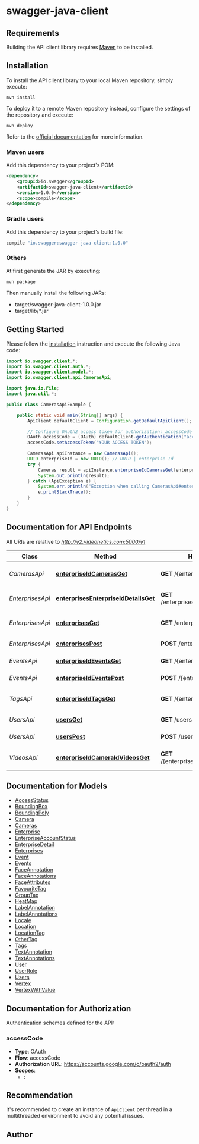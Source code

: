 # swagger-java-client

## Requirements

Building the API client library requires [Maven](https://maven.apache.org/) to be installed.

## Installation

To install the API client library to your local Maven repository, simply execute:

```shell
mvn install
```

To deploy it to a remote Maven repository instead, configure the settings of the repository and execute:

```shell
mvn deploy
```

Refer to the [official documentation](https://maven.apache.org/plugins/maven-deploy-plugin/usage.html) for more information.

### Maven users

Add this dependency to your project's POM:

```xml
<dependency>
    <groupId>io.swagger</groupId>
    <artifactId>swagger-java-client</artifactId>
    <version>1.0.0</version>
    <scope>compile</scope>
</dependency>
```

### Gradle users

Add this dependency to your project's build file:

```groovy
compile "io.swagger:swagger-java-client:1.0.0"
```

### Others

At first generate the JAR by executing:

    mvn package

Then manually install the following JARs:

* target/swagger-java-client-1.0.0.jar
* target/lib/*.jar

## Getting Started

Please follow the [installation](#installation) instruction and execute the following Java code:

```java
import io.swagger.client.*;
import io.swagger.client.auth.*;
import io.swagger.client.model.*;
import io.swagger.client.api.CamerasApi;

import java.io.File;
import java.util.*;

public class CamerasApiExample {

    public static void main(String[] args) {
        ApiClient defaultClient = Configuration.getDefaultApiClient();

        // Configure OAuth2 access token for authorization: accessCode
        OAuth accessCode = (OAuth) defaultClient.getAuthentication("accessCode");
        accessCode.setAccessToken("YOUR ACCESS TOKEN");

        CamerasApi apiInstance = new CamerasApi();
        UUID enterpriseId = new UUID(); // UUID | enterprise Id
        try {
            Cameras result = apiInstance.enterpriseIdCamerasGet(enterpriseId);
            System.out.println(result);
        } catch (ApiException e) {
            System.err.println("Exception when calling CamerasApi#enterpriseIdCamerasGet");
            e.printStackTrace();
        }
    }
}
```

## Documentation for API Endpoints

All URIs are relative to *http://v2.videonetics.com:5000/v1*

Class | Method | HTTP request | Description
------------ | ------------- | ------------- | -------------
*CamerasApi* | [**enterpriseIdCamerasGet**](docs/CamerasApi.md#enterpriseIdCamerasGet) | **GET** /{enterpriseId}/cameras | Get all cameras for a enterprise
*EnterprisesApi* | [**enterprisesEnterpriseIdDetailsGet**](docs/EnterprisesApi.md#enterprisesEnterpriseIdDetailsGet) | **GET** /enterprises/{enterpriseId}/details | Get enterprises with details
*EnterprisesApi* | [**enterprisesGet**](docs/EnterprisesApi.md#enterprisesGet) | **GET** /enterprises | Get enterprises list
*EnterprisesApi* | [**enterprisesPost**](docs/EnterprisesApi.md#enterprisesPost) | **POST** /enterprises | Add new enterprise
*EventsApi* | [**enterpriseIdEventsGet**](docs/EventsApi.md#enterpriseIdEventsGet) | **GET** /{enterpriseId}/events | Get events list
*EventsApi* | [**enterpriseIdEventsPost**](docs/EventsApi.md#enterpriseIdEventsPost) | **POST** /{enterpriseId}/events | Create new event
*TagsApi* | [**enterpriseIdTagsGet**](docs/TagsApi.md#enterpriseIdTagsGet) | **GET** /{enterpriseId}/tags | Get all tags for a enterprise
*UsersApi* | [**usersGet**](docs/UsersApi.md#usersGet) | **GET** /users | Get all users
*UsersApi* | [**usersPost**](docs/UsersApi.md#usersPost) | **POST** /users | Create a user
*VideosApi* | [**enterpriseIdCameraIdVideosGet**](docs/VideosApi.md#enterpriseIdCameraIdVideosGet) | **GET** /{enterpriseId}/{cameraId}/videos | Get all cameras for a enterprise

## Documentation for Models

 - [AccessStatus](docs/AccessStatus.md)
 - [BoundingBox](docs/BoundingBox.md)
 - [BoundingPoly](docs/BoundingPoly.md)
 - [Camera](docs/Camera.md)
 - [Cameras](docs/Cameras.md)
 - [Enterprise](docs/Enterprise.md)
 - [EnterpriseAccountStatus](docs/EnterpriseAccountStatus.md)
 - [EnterpriseDetail](docs/EnterpriseDetail.md)
 - [Enterprises](docs/Enterprises.md)
 - [Event](docs/Event.md)
 - [Events](docs/Events.md)
 - [FaceAnnotation](docs/FaceAnnotation.md)
 - [FaceAnnotations](docs/FaceAnnotations.md)
 - [FaceAttributes](docs/FaceAttributes.md)
 - [FavouriteTag](docs/FavouriteTag.md)
 - [GroupTag](docs/GroupTag.md)
 - [HeatMap](docs/HeatMap.md)
 - [LabelAnnotation](docs/LabelAnnotation.md)
 - [LabelAnnotations](docs/LabelAnnotations.md)
 - [Locale](docs/Locale.md)
 - [Location](docs/Location.md)
 - [LocationTag](docs/LocationTag.md)
 - [OtherTag](docs/OtherTag.md)
 - [Tags](docs/Tags.md)
 - [TextAnnotation](docs/TextAnnotation.md)
 - [TextAnnotations](docs/TextAnnotations.md)
 - [User](docs/User.md)
 - [UserRole](docs/UserRole.md)
 - [Users](docs/Users.md)
 - [Vertex](docs/Vertex.md)
 - [VertexWithValue](docs/VertexWithValue.md)

## Documentation for Authorization

Authentication schemes defined for the API:
### accessCode

- **Type**: OAuth
- **Flow**: accessCode
- **Authorization URL**: https://accounts.google.com/o/oauth2/auth
- **Scopes**: 
  - : 


## Recommendation

It's recommended to create an instance of `ApiClient` per thread in a multithreaded environment to avoid any potential issues.

## Author


